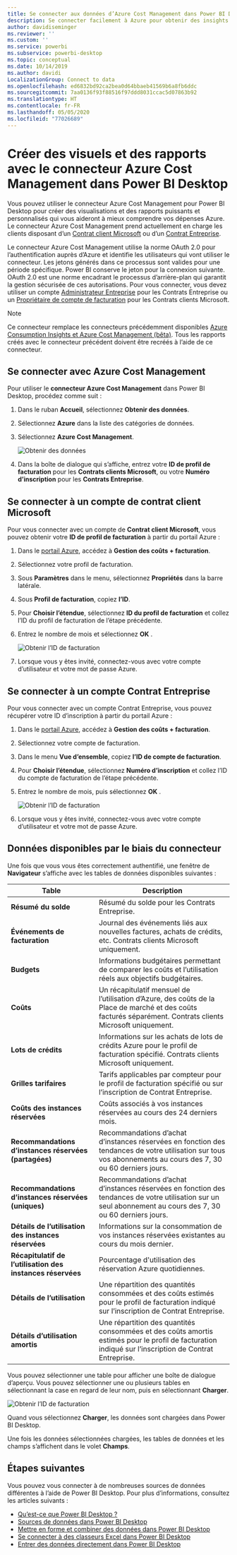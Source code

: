 ```yaml
---
title: Se connecter aux données d’Azure Cost Management dans Power BI Desktop
description: Se connecter facilement à Azure pour obtenir des insights sur le coût et l’utilisation d’Azure avec Power BI Desktop
author: davidiseminger
ms.reviewer: ''
ms.custom: ''
ms.service: powerbi
ms.subservice: powerbi-desktop
ms.topic: conceptual
ms.date: 10/14/2019
ms.author: davidi
LocalizationGroup: Connect to data
ms.openlocfilehash: ed6832bd92ca2bea0d64bbaeb41569b6a8fb6ddc
ms.sourcegitcommit: 7aa0136f93f88516f97ddd8031ccac5d07863b92
ms.translationtype: HT
ms.contentlocale: fr-FR
ms.lasthandoff: 05/05/2020
ms.locfileid: "77026689"
---
```

# <a name="create-visuals-and-reports-with-the-azure-cost-management-connector-in-power-bi-desktop"></a>Créer des visuels et des rapports avec le connecteur Azure Cost Management dans Power BI Desktop

Vous pouvez utiliser le connecteur Azure Cost Management pour Power BI Desktop pour créer des visualisations et des rapports puissants et personnalisés qui vous aideront à mieux comprendre vos dépenses Azure. Le connecteur Azure Cost Management prend actuellement en charge les clients disposant d’un [Contrat client Microsoft](https://azure.microsoft.com/pricing/purchase-options/microsoft-customer-agreement/) ou d’un [Contrat Entreprise](https://azure.microsoft.com/pricing/enterprise-agreement/).  

Le connecteur Azure Cost Management utilise la norme OAuth 2.0 pour l’authentification auprès d’Azure et identifie les utilisateurs qui vont utiliser le connecteur. Les jetons générés dans ce processus sont valides pour une période spécifique. Power BI conserve le jeton pour la connexion suivante. OAuth 2.0 est une norme encadrant le processus d’arrière-plan qui garantit la gestion sécurisée de ces autorisations. Pour vous connecter, vous devez utiliser un compte [Administrateur Entreprise](https://docs.microsoft.com/azure/billing/billing-understand-ea-roles) pour les Contrats Entreprise ou un [Propriétaire de compte de facturation](https://docs.microsoft.com/azure/billing/billing-understand-mca-roles) pour les Contrats clients Microsoft. 

> [!NOTE]
> Ce connecteur remplace les connecteurs précédemment disponibles [Azure Consumption Insights et Azure Cost Management (bêta)](desktop-connect-azure-consumption-insights.md). Tous les rapports créés avec le connecteur précédent doivent être recréés à l’aide de ce connecteur.

## <a name="connect-using-azure-cost-management"></a>Se connecter avec Azure Cost Management

Pour utiliser le **connecteur Azure Cost Management** dans Power BI Desktop, procédez comme suit :

1.  Dans le ruban **Accueil**, sélectionnez **Obtenir des données**.
2.  Sélectionnez **Azure** dans la liste des catégories de données.
3.  Sélectionnez **Azure Cost Management**.

    ![Obtenir des données](media/desktop-connect-azure-cost-management/azure-cost-management-00b.png)

4. Dans la boîte de dialogue qui s’affiche, entrez votre **ID de profil de facturation** pour les **Contrats clients Microsoft**, ou votre **Numéro d’inscription** pour les **Contrats Entreprise**. 


## <a name="connect-to-a-microsoft-customer-agreement-account"></a>Se connecter à un compte de contrat client Microsoft 

Pour vous connecter avec un compte de **Contrat client Microsoft**, vous pouvez obtenir votre **ID de profil de facturation** à partir du portail Azure :

1.  Dans le [portail Azure](https://portal.azure.com/), accédez à **Gestion des coûts + facturation**.
2.  Sélectionnez votre profil de facturation. 
3.  Sous **Paramètres** dans le menu, sélectionnez **Propriétés** dans la barre latérale.
4.  Sous **Profil de facturation**, copiez **l’ID**. 
5.  Pour **Choisir l’étendue**, sélectionnez **ID du profil de facturation** et collez l’ID du profil de facturation de l’étape précédente. 
6.  Entrez le nombre de mois et sélectionnez **OK** .

    ![Obtenir l’ID de facturation](media/desktop-connect-azure-cost-management/azure-cost-management-01a.png)

7.  Lorsque vous y êtes invité, connectez-vous avec votre compte d’utilisateur et votre mot de passe Azure. 


## <a name="connect-to-an-enterprise-agreement-account"></a>Se connecter à un compte Contrat Entreprise

Pour vous connecter avec un compte Contrat Entreprise, vous pouvez récupérer votre ID d’inscription à partir du portail Azure :

1.  Dans le [portail Azure](https://portal.azure.com/), accédez à **Gestion des coûts + facturation**.
2.  Sélectionnez votre compte de facturation.
3.  Dans le menu **Vue d’ensemble**, copiez **l’ID de compte de facturation**.
4.  Pour **Choisir l’étendue**, sélectionnez **Numéro d’inscription** et collez l’ID du compte de facturation de l’étape précédente. 
5.  Entrez le nombre de mois, puis sélectionnez **OK** .

    ![Obtenir l’ID de facturation](media/desktop-connect-azure-cost-management/azure-cost-management-01b.png)

6.  Lorsque vous y êtes invité, connectez-vous avec votre compte d’utilisateur et votre mot de passe Azure. 

## <a name="data-available-through-the-connector"></a>Données disponibles par le biais du connecteur

Une fois que vous vous êtes correctement authentifié, une fenêtre de **Navigateur** s’affiche avec les tables de données disponibles suivantes :



| **Table** | **Description** |
| --- | --- |
| **Résumé du solde** | Résumé du solde pour les Contrats Entreprise. |
| **Événements de facturation** | Journal des événements liés aux nouvelles factures, achats de crédits, etc. Contrats clients Microsoft uniquement. |
| **Budgets** | Informations budgétaires permettant de comparer les coûts et l’utilisation réels aux objectifs budgétaires. |
| **Coûts** | Un récapitulatif mensuel de l’utilisation d’Azure, des coûts de la Place de marché et des coûts facturés séparément. Contrats clients Microsoft uniquement. |
| **Lots de crédits** | Informations sur les achats de lots de crédits Azure pour le profil de facturation spécifié. Contrats clients Microsoft uniquement. |
| **Grilles tarifaires** | Tarifs applicables par compteur pour le profil de facturation spécifié ou sur l’inscription de Contrat Entreprise. |
| **Coûts des instances réservées** | Coûts associés à vos instances réservées au cours des 24 derniers mois. |
| **Recommandations d’instances réservées (partagées)** | Recommandations d’achat d’instances réservées en fonction des tendances de votre utilisation sur tous vos abonnements au cours des 7, 30 ou 60 derniers jours. |
| **Recommandations d’instances réservées (uniques)** | Recommandations d’achat d’instances réservées en fonction des tendances de votre utilisation sur un seul abonnement au cours des 7, 30 ou 60 derniers jours. |
| **Détails de l’utilisation des instances réservées** | Informations sur la consommation de vos instances réservées existantes au cours du mois dernier. |
| **Récapitulatif de l’utilisation des instances réservées** | Pourcentage d'utilisation des réservation Azure quotidiennes. |
| **Détails de l’utilisation** | Une répartition des quantités consommées et des coûts estimés pour le profil de facturation indiqué sur l’inscription de Contrat Entreprise. |
| **Détails d’utilisation amortis** | Une répartition des quantités consommées et des coûts amortis estimés pour le profil de facturation indiqué sur l’inscription de Contrat Entreprise. |

Vous pouvez sélectionner une table pour afficher une boîte de dialogue d’aperçu. Vous pouvez sélectionner une ou plusieurs tables en sélectionnant la case en regard de leur nom, puis en sélectionnant **Charger**.

![Obtenir l’ID de facturation](media/desktop-connect-azure-cost-management/azure-cost-management-01c.png)

Quand vous sélectionnez **Charger**, les données sont chargées dans Power BI Desktop. 

Une fois les données sélectionnées chargées, les tables de données et les champs s’affichent dans le volet **Champs**.


## <a name="next-steps"></a>Étapes suivantes

Vous pouvez vous connecter à de nombreuses sources de données différentes à l’aide de Power BI Desktop. Pour plus d’informations, consultez les articles suivants :

* [Qu’est-ce que Power BI Desktop ?](desktop-what-is-desktop.md)
* [Sources de données dans Power BI Desktop](desktop-data-sources.md)
* [Mettre en forme et combiner des données dans Power BI Desktop](desktop-shape-and-combine-data.md)
* [Se connecter à des classeurs Excel dans Power BI Desktop](desktop-connect-excel.md)   
* [Entrer des données directement dans Power BI Desktop](desktop-enter-data-directly-into-desktop.md)   
